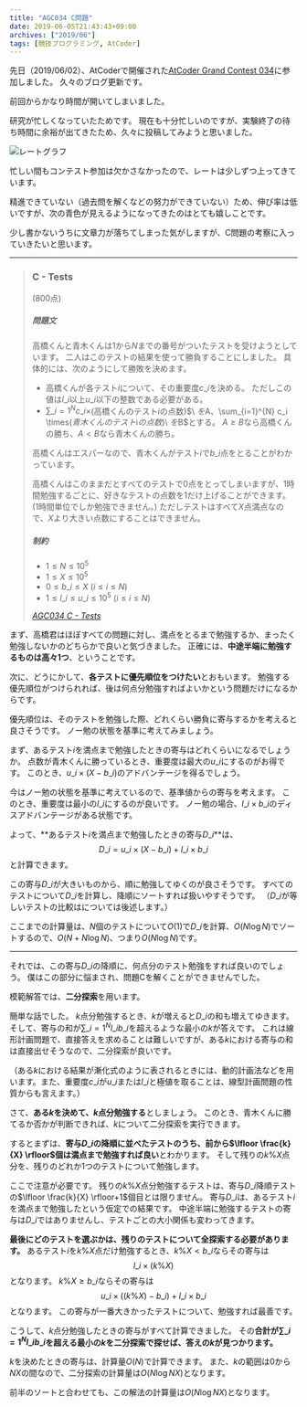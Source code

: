 ```yaml
---
title: "AGC034 C問題"
date: 2019-06-05T21:43:43+09:00
archives: ["2019/06"]
tags: [競技プログラミング, AtCoder]
---
```


先日（2019/06/02）、AtCoderで開催された[AtCoder Grand Contest 034](https://atcoder.jp/contests/agc034)に参加しました。
久々のブログ更新です。

<!--more-->

前回からかなり時間が開いてしまいました。

研究が忙しくなっていたためです。
現在も十分忙しいのですが、実験終了の待ち時間に余裕が出てきたため、久々に投稿してみようと思いました。

![レートグラフ](/blog/img/AGC034.png)

忙しい間もコンテスト参加は欠かさなかったので、レートは少しずつ上ってきています。

精進できていない（過去問を解くなどの努力ができていない）ため、伸び率は低いですが、次の青色が見えるようになってきたのはとても嬉しことです。

少し書かないうちに文章力が落ちてしまった気がしますが、C問題の考察に入っていきたいと思います。

---

> ### C - Tests
> (800点)
>
> ##### 問題文
>
> 高橋くんと青木くんは$1$から$N$までの番号がついたテストを受けようとしています。
> 二人はこのテストの結果を使って勝負することにしました。
> 具体的には、次のようにして勝敗を決めます。
>
> - 高橋くんが各テスト$i$について、その重要度$c\_i$を決める。
> ただしこの値は$l\_i$以上$u\_i$以下の整数である必要がある。
> - $\sum\_{i=1}^{N} c\_i \times$(高橋くんのテスト$i$の点数)$\ $を$A$、$\sum\_{i=1}^{N} c\_i \times$(青木くんのテスト$i$の点数)$\ $を$B$とする。
> $A \geq B$なら高橋くんの勝ち、$A<B$なら青木くんの勝ち。
>
> 高橋くんはエスパーなので、青木くんがテスト$i$で$b\_i$点をとることがわかっています。
>
> 高橋くんはこのままだとすべてのテストで$0$点をとってしまいますが、1時間勉強するごとに、好きなテストの点数を1だけ上げることができます。
> (1時間単位でしか勉強できません。)
> ただしテストはすべて$X$点満点なので、$X$より大きい点数にすることはできません。
>
> ##### 制約
> - $1 \leq N \leq 10^5$
> - $1 \leq X \leq 10^5$
> - $0 \leq b\_i \leq X \  (i \leq i \leq N)$
> - $1 \leq l\_i \leq u\_i \leq 10^5 \  (i \leq i \leq N)$
>
> <cite>[AGC034 C - Tests](https://atcoder.jp/contests/agc034/tasks/agc034_c)</cite>

まず、高橋君はほぼすべての問題に対し、満点をとるまで勉強するか、まったく勉強しないかのどちらかで良いと気づきました。
正確には、**中途半端に勉強するものは高々1つ**、ということです。

次に、どうにかして、**各テストに優先順位をつけたい**とおもいます。
勉強する優先順位がつけられれば、後は何点分勉強すればよいかという問題だけになるからです。

優先順位は、そのテストを勉強した際、どれくらい勝負に寄与するかを考えると良さそうです。
ノー勉の状態を基準に考えてみましょう。

まず、あるテスト$i$を満点まで勉強したときの寄与はどれくらいになるでしょうか。
点数が青木くんに勝っているとき、重要度は最大の$u\_i$にするのがお得です。
このとき、$u\_i\times(X-b\_i)$のアドバンテージを得るでしょう。

今はノー勉の状態を基準に考えているので、基準値からの寄与を考えます。
このとき、重要度は最小の$l\_i$にするのが良いです。
ノー勉の場合、$l\_i\times b\_i$のディスアドバンテージがある状態です。

よって、**あるテスト$i$を満点まで勉強したときの寄与$D\_i$**は、
$$D\_i=u\_i\times(X-b\_i)+l\_i\times b\_i$$
と計算できます。

この寄与$D\_i$が大きいものから、順に勉強してゆくのが良さそうです。
すべてのテストについて$D\_i$を計算し、降順にソートすれば扱いやすそうです。
（$D\_i$が等しいテストの比較はについては後述します。）

ここまでの計算量は、$N$個のテストについて$O(1)$で$D\_i$を計算、$O(N\log N)$でソートするので、$O(N+N\log N)$、つまり$O(N\log N)$です。

---

それでは、この寄与$D\_i$の降順に、何点分のテスト勉強をすれば良いのでしょう。
僕はこの部分に悩まされ、問題Cを解くことができませんでした。

模範解答では、**二分探索**を用います。

簡単な話でした。
$k$点分勉強するとき、$k$が増えると$D\_i$の和も増えてゆきます。
そして、寄与の和が$\sum\_{i=1}^{N} l\_i b\_i$を超えるような最小の$k$が答えです。
これは線形計画問題で、直接答えを求めることは難しいですが、ある$k$における寄与の和は直接出せそうなので、二分探索が良いです。

（ある$k$における結果が漸化式のように表されるときには、動的計画法などを用います。また、重要度$c\_i$が$u\_i$または$l\_i$と極値を取ることは、線型計画問題の性質からも言えます。）

さて、**ある$k$を決めて、$k$点分勉強する**としましょう。
このとき、青木くんに勝てるか否かが判断できれば、$k$について二分探索を実行できます。

するとまずは、**寄与$D\_i$の降順に並べたテストのうち、前から$\lfloor \frac{k}{X} \rfloor$個は満点まで勉強すれば良い**とわかります。
そして残りの$k\%X$点分を、残りのどれか1つのテストについて勉強します。

ここで注意が必要です。
残りの$k\%X$点分勉強するテストは、寄与$D\_i$降順テストの$\lfloor \frac{k}{X} \rfloor+1$個目とは限りません。
寄与$D\_i$は、あるテスト$i$を満点まで勉強したという仮定での結果です。
中途半端に勉強するテストの寄与は$D\_i$ではありませんし、テストごとの大小関係も変わってきます。

**最後にどのテストを選ぶかは、残りのテストについて全探索する必要があります。**
あるテスト$i$を$k\%X$点だけ勉強するとき、$k\%X < b\_i$ならその寄与は
$$l\_i\times(k\%X)$$
となります。
$k\%X \geq b\_i$ならその寄与は
$$u\_i\times((k\%X)-b\_i)+l\_i\times b\_i$$
となります。
この寄与が一番大きかったテストについて、勉強すれば最善です。

こうして、$k$点分勉強したときの寄与がすべて計算できました。
その**合計が$\sum\_{i=1}^{N} l\_i b\_i$を超える最小の$k$を二分探索で探せば、答えの$k$が見つかります。**

$k$を決めたときの寄与は、計算量$O(N)$で計算できます。
また、$k$の範囲は$0$から$NX$の間なので、二分探索の計算量は$O(N\log NX)$となります。

前半のソートと合わせても、この解法の計算量は$O(N\log NX)$となります。

